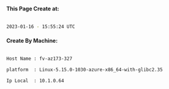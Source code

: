 
   
#### This Page Create at:

```bash

2023-01-16 - 15:55:24 UTC

```

#### Create By Machine:

```bash

Host Name : fv-az173-327

platform  : Linux-5.15.0-1030-azure-x86_64-with-glibc2.35

Ip Local  : 10.1.0.64

```

